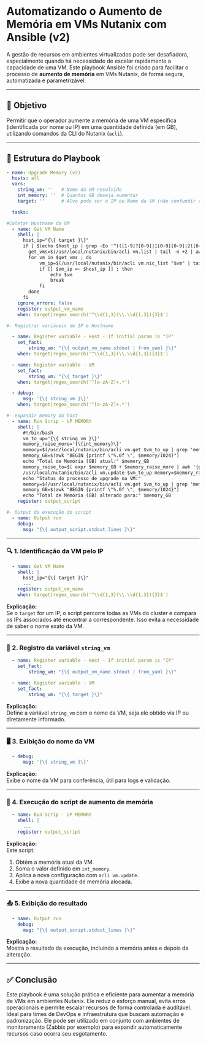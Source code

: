 # Automatizando o Aumento de Memória em VMs Nutanix com Ansible (v2)

A gestão de recursos em ambientes virtualizados pode ser desafiadora, especialmente quando há necessidade de escalar rapidamente a capacidade de uma VM. Este playbook Ansible foi criado para facilitar o processo de **aumento de memória** em VMs Nutanix, de forma segura, automatizada e parametrizável.

***

## 🎯 Objetivo

Permitir que o operador aumente a memória de uma VM específica (identificada por nome ou IP) em uma quantidade definida (em GB), utilizando comandos da CLI do Nutanix (`acli`).

***

## 📜 Estrutura do Playbook

```yaml
- name: Upgrade Memory (v2)
  hosts: all
  vars:
    string_vm: ''   # Nome da VM resolvido
    int_memory: ''  # Quantos GB deseja aumentar
    target: ''  	# Alvo pode ser o IP ou Nome da VM (não confundir com hostname do sistema)

  tasks:

#Coletar Hostname da VM
  - name: Get VM Name
    shell: |
      host_ip="{\{ target }\}"
      if [ $(echo $host_ip | grep -Eo '^(([1-9]?[0-9]|1[0-9][0-9]|2([0-4][0-9]|5[0-5]))\.){3}([1-9]?[0-9]|1[0-9][0-9]|2([0-4][0-9]|5[0-5]))$') != 1 ] ; then
        get_vms=$(/usr/local/nutanix/bin/acli vm.list | tail -n +2 | awk -F ' ' '{print $1"\n"}' | grep -v 'NTNX\|ntnx' | sed 's/$/\n/g')
        for vm in $get_vms ; do
            vm_ip=$(/usr/local/nutanix/bin/acli vm.nic_list "$vm" | tail -n +2 | awk -F ' ' '{print $3}')
            if [[ $vm_ip =~ $host_ip ]] ; then
                echo $vm
                break
            fi
        done
      fi
    ignore_errors: false
    register: output_vm_name
    when: target|regex_search('^\\d{1,3}(\\.\\d{1,3}){3}$')

#- Registrar variáveis de IP e Hostname

  - name: Register variable - Host - If initial param is "IP"
    set_fact:
        string_vm: "{\{ output_vm_name.stdout | from_yaml }\}"
    when: target|regex_search('^\\d{1,3}(\\.\\d{1,3}){3}$')

  - name: Register variable - VM
    set_fact:
        string_vm: "{\{ target }\}"
    when: target|regex_search('^[a-zA-Z]+.*')

  - debug:
      msg: '{\{ string_vm }\}'
    when: target|regex_search('^[a-zA-Z]+.*')

#- expandir memory do host
  - name: Run Scrip - UP MEMORY
    shell: |
      #!/bin/bash
      vm_to_up='{\{ string_vm }\}'
      memory_raise_more='{\{int_memory}\}'
      memory=$(/usr/local/nutanix/bin/acli vm.get $vm_to_up | grep 'memory_mb' -m 1 | awk '{print $2}')
      memory_GB=$(awk "BEGIN {printf \"%.0f \", $memory/1024}")
      echo "Total de Memória (GB) atual:" $memory_GB
      memory_raise_to=$( expr $memory_GB + $memory_raise_more | awk '{print $1"G"}')
      /usr/local/nutanix/bin/acli vm.update $vm_to_up memory=$memory_raise_to
      echo "Status do processo de upgrade na VM:"
      memory=$(/usr/local/nutanix/bin/acli vm.get $vm_to_up | grep 'memory_mb' -m 1 | awk '{print $2}')
      memory_GB=$(awk "BEGIN {printf \"%.0f \", $memory/1024}")
      echo "Total de Memória (GB) alterado para:" $memory_GB
    register: output_script

#- Output da execução do script
  - name: Output run
    debug:
      msg: "{\{ output_script.stdout_lines }\}"

```

***

### 🔍 1. Identificação da VM pelo IP

```yaml
  - name: Get VM Name
    shell: |
      host_ip="{\{ target }\}"
      ...
    register: output_vm_name
    when: target|regex_search('^\\d{1,3}(\\.\\d{1,3}){3}$')
```

**Explicação:**  
Se o `target` for um IP, o script percorre todas as VMs do cluster e compara os IPs associados até encontrar a correspondente. Isso evita a necessidade de saber o nome exato da VM.

***

### 🧠 2. Registro da variável `string_vm`

```yaml
  - name: Register variable - Host - If initial param is "IP"
    set_fact:
        string_vm: "{\{ output_vm_name.stdout | from_yaml }\}"
```

```yaml
  - name: Register variable - VM
    set_fact:
        string_vm: "{\{ target }\}"
```

**Explicação:**  
Define a variável `string_vm` com o nome da VM, seja ele obtido via IP ou diretamente informado.

***

### 🖥️ 3. Exibição do nome da VM

```yaml
  - debug:
      msg: '{\{ string_vm }\}'
```

**Explicação:**  
Exibe o nome da VM para conferência, útil para logs e validação.

***

### 🚀 4. Execução do script de aumento de memória

```yaml
  - name: Run Scrip - UP MEMORY
    shell: |
      ...
    register: output_script
```

**Explicação:**  
Este script:

1.  Obtém a memória atual da VM.
2.  Soma o valor definido em `int_memory`.
3.  Aplica a nova configuração com `acli vm.update`.
4.  Exibe a nova quantidade de memória alocada.

***

### 📤 5. Exibição do resultado

```yaml
  - name: Output run
    debug:
      msg: "{\{ output_script.stdout_lines }\}"
```

**Explicação:**  
Mostra o resultado da execução, incluindo a memória antes e depois da alteração.

***

## ✅ Conclusão

Este playbook é uma solução prática e eficiente para aumentar a memória de VMs em ambientes Nutanix. Ele reduz o esforço manual, evita erros operacionais e permite escalar recursos de forma controlada e auditável. Ideal para times de DevOps e infraestrutura que buscam automação e padronização. Ele pode ser utilizado em conjunto com ambientes de monitoramento (Zabbix por exemplo) para expandir automaticamente recursos caso ocorra seu esgotamento.
